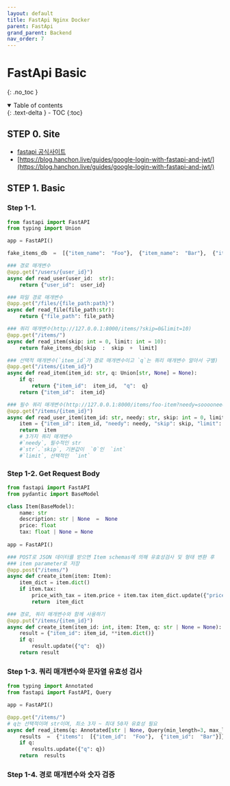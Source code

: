 ```yaml
---
layout: default
title: FastApi Nginx Docker
parent: FastApi
grand_parent: Backend
nav_order: 7
---
```


# FastApi Basic
{: .no_toc }

<details open markdown="block">
  <summary>
    Table of contents
  </summary>
  {: .text-delta }
- TOC
{:toc}
</details>
<!------------------------------------ STEP ------------------------------------>

## STEP 0. Site

* [fastapi 공식사이트](https://fastapi.tiangolo.com/ko/tutorial/)
* [https://blog.hanchon.live/guides/google-login-with-fastapi-and-jwt/](https://blog.hanchon.live/guides/google-login-with-fastapi-and-jwt/)

## STEP 1. Basic

### Step 1-1.  

```python
from fastapi import FastAPI  
from typing import Union

app = FastAPI()  

fake_items_db  =  [{"item_name":  "Foo"},  {"item_name":  "Bar"},  {"item_name":  "Baz"}]

### 경로 매개변수
@app.get("/users/{user_id}") 
async def read_user(user_id:  str):  
	return {"user_id":  user_id}

### 파일 경로 매개변수
@app.get("/files/{file_path:path}") 
async def read_file(file_path:str):  
	return {"file_path": file_path}

### 쿼리 매개변수(http://127.0.0.1:8000/items/?skip=0&limit=10)
@app.get("/items/")  
async def read_item(skip: int = 0, limit: int = 10): 
	return fake_items_db[skip  :  skip  +  limit]

### 선택적 매개변수(`item_id`가 경로 매개변수이고 `q`는 쿼리 매개변수 알아서 구별)
@app.get("/items/{item_id}")  
async def read_item(item_id: str, q: Union[str, None] = None): 
	if q: 
		return {"item_id":  item_id,  "q":  q}  
	return {"item_id":  item_id}

### 필수 쿼리 매개변수(http://127.0.0.1:8000/items/foo-item?needy=sooooneedy)
@app.get("/items/{item_id}") 
async def read_user_item(item_id: str, needy: str, skip: int = 0, limit: Union[int, None] = None ):  
	item = {"item_id": item_id, "needy": needy, "skip": skip, "limit": limit}  
	return  item
	# 3가지 쿼리 매개변수
	#`needy`, 필수적인 str
	#`str`.`skip`, 기본값이  `0`인  `int`
	#`limit`, 선택적인  `int`
```


### Step 1-2. Get Request Body

```python
from fastapi import FastAPI  
from pydantic import BaseModel 

class Item(BaseModel):  
	name: str  
	description: str | None  =  None  
	price: float  
	tax: float | None = None  
	
app = FastAPI()  

### POST로 JSON 데이터를 받으면 Item schemas에 의해 유효성검사 및 형태 변환 후
### item parameter로 저장
@app.post("/items/")  
async def create_item(item: Item):  
	item_dict = item.dict()  
	if item.tax:  
		price_with_tax = item.price + item.tax item_dict.update({"price_with_tax":  price_with_tax})  
		return  item_dict

### 경로, 쿼리 매개변수와 함께 사용하기
@app.put("/items/{item_id}")  
async def create_item(item_id: int, item: Item, q: str | None = None): 
	result = {"item_id": item_id, **item.dict()}  
	if q:
		result.update({"q":  q})
	return result

```

### Step 1-3. 쿼리 매개변수와 문자열 유효성 검사

```python
from typing import Annotated  
from fastapi import FastAPI, Query  

app = FastAPI()

@app.get("/items/")  
# q는 선택적이며 str이며, 최소 3자 ~ 최대 50자 유효성 필요
async def read_items(q: Annotated[str | None, Query(min_length=3, max_length=50)] = None):
	results  =  {"items":  [{"item_id":  "Foo"},  {"item_id":  "Bar"}]}  
	if q: 
		results.update({"q": q})  
	return  results
```

### Step 1-4. 경로 매개변수와 숫자 검증





